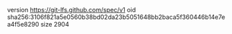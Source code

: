 version https://git-lfs.github.com/spec/v1
oid sha256:3106f821a5e0560b38bd02da23b5051648bb2baca5f360446b14e7ea4f5e8290
size 2904
